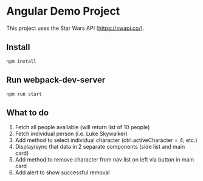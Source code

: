 # Angular Demo Project

This project uses the Star Wars API (https://swapi.co/).

## Install

```
npm install
```

## Run webpack-dev-server

```
npm run start
```

## What to do

1. Fetch all people available (will return list of 10 people)
2. Fetch individual person (i.e. Luke Skywalker)
3. Add method to select individual character (ctrl.activeCharacter = 4; etc.)
4. Display/sync that data in 2 separate components (side list and main card)
5. Add method to remove character from nav list on left via button in main card
6. Add alert to show successful removal